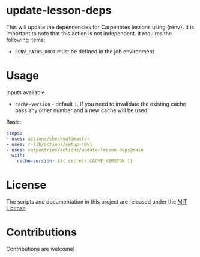 # update-lesson-deps

This will update the dependencies for Carpentries lessons using {renv}. It is
important to note that this action is not independent. It requires the following
items:

 - `RENV_PATHS_ROOT` must be defined in the job environment

# Usage

Inputs available

- `cache-version` - default `1`. If you need to invalidate the existing cache pass any other number and a new cache will be used.

Basic:
```yaml
steps:
- uses: actions/checkout@master
- uses: r-lib/actions/setup-r@v1
- uses: carpentries/actions/update-lesson-deps@main
  with:
    cache-version: ${{ secrets.CACHE_VERSION }}
```

# License

The scripts and documentation in this project are released under the [MIT License](LICENSE)

# Contributions

Contributions are welcome!

